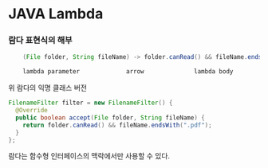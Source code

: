 # JAVA Lambda

### 람다 표현식의 해부
```java
    (File folder, String fileName) -> folder.canRead() && fileName.endsWith(".pdf");

    lambda parameter             arrow              lambda body
```

위 람다의 익명 클래스 버전
```java
FilenameFilter filter = new FilenameFilter() {
  @Override
  public boolean accept(File folder, String fileName) {
    return folder.canRead() && fileName.endsWith(".pdf");
  }
};
```

람다는 함수형 인터페이스의 맥락에서만 사용할 수 있다.
